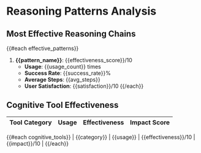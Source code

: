 # Reasoning Patterns Analysis

## Most Effective Reasoning Chains
{{#each effective_patterns}}
1. **{{pattern_name}}**: {{effectiveness_score}}/10
   - **Usage**: {{usage_count}} times
   - **Success Rate**: {{success_rate}}%
   - **Average Steps**: {{avg_steps}}
   - **User Satisfaction**: {{satisfaction}}/10
{{/each}}

## Cognitive Tool Effectiveness
| Tool Category | Usage | Effectiveness | Impact Score |
|---------------|-------|---------------|--------------|
{{#each cognitive_tools}}
| {{category}} | {{usage}} | {{effectiveness}}/10 | {{impact}}/10 |
{{/each}}
